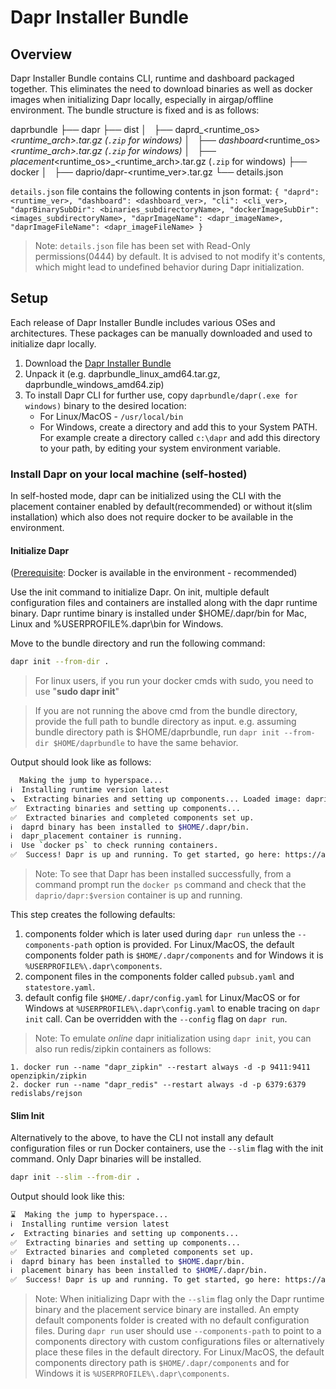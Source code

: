 # Dapr Installer Bundle

## Overview
Dapr Installer Bundle contains CLI, runtime and dashboard packaged together. This eliminates the need to download binaries as well as docker images when initializing Dapr locally, especially in airgap/offline environment. The bundle structure is fixed and is as follows:

daprbundle
├── dapr
├── dist
│   ├── daprd_<runtime_os>_<runtime_arch>.tar.gz (`.zip` for windows)
│   ├── dashboard_<runtime_os>_<runtime_arch>.tar.gz (`.zip` for windows)
│   ├── placement_<runtime_os>_<runtime_arch>.tar.gz (`.zip` for windows)
├── docker
│   ├── daprio/dapr-<runtime_ver>.tar.gz
└── details.json

`details.json` file contains the following contents in json format:
`
  {
    "daprd": <runtime_ver>,
    "dashboard": <dashboard_ver>,
    "cli": <cli_ver>,
    "daprBinarySubDir": <binaries_subdirectoryName>,
    "dockerImageSubDir": <images_subdirectoryName>,
    "daprImageName": <dapr_imageName>,
    "daprImageFileName": <dapr_imageFileName>
  }
`
> Note: `details.json` file has been set with Read-Only permissions(0444) by default. It is advised to not modify it's contents, which might lead to undefined behavior during Dapr initialization.

## Setup
Each release of Dapr Installer Bundle includes various OSes and architectures. These packages can be manually downloaded and used to initialize dapr locally.

1. Download the [Dapr Installer Bundle](https://github.com/dapr/installer-bundle/releases)
2. Unpack it (e.g. daprbundle_linux_amd64.tar.gz, daprbundle_windows_amd64.zip)
3. To install Dapr CLI for further use, copy `daprbundle/dapr(.exe for windows)` binary to the desired location:
   * For Linux/MacOS - `/usr/local/bin`
   * For Windows, create a directory and add this to your System PATH. For example create a directory called `c:\dapr` and add this directory to your path, by editing your system environment variable.

### Install Dapr on your local machine (self-hosted)

In self-hosted mode, dapr can be initialized using the CLI  with the placement container enabled by default(recommended) or without it(slim installation) which also does not require docker to be available in the environment.

#### Initialize Dapr

([Prerequisite](#Prerequisites): Docker is available in the environment - recommended)

Use the init command to initialize Dapr. On init, multiple default configuration files and containers are installed along with the dapr runtime binary. Dapr runtime binary is installed under $HOME/.dapr/bin for Mac, Linux and %USERPROFILE%\.dapr\bin for Windows.

Move to the bundle directory and run the following command:
``` bash
dapr init --from-dir .
```
> For linux users, if you run your docker cmds with sudo, you need to use "**sudo dapr init**" 

> If you are not running the above cmd from the bundle directory, provide the full path to bundle directory as input. e.g. assuming bundle directory path is $HOME/daprbundle, run `dapr init --from-dir $HOME/daprbundle` to have the same behavior.


Output should look like as follows:
```bash
  Making the jump to hyperspace...
ℹ️  Installing runtime version latest
↘  Extracting binaries and setting up components... Loaded image: daprio/dapr:$version
✅  Extracting binaries and setting up components...
✅  Extracted binaries and completed components set up.
ℹ️  daprd binary has been installed to $HOME/.dapr/bin.
ℹ️  dapr_placement container is running.
ℹ️  Use `docker ps` to check running containers.
✅  Success! Dapr is up and running. To get started, go here: https://aka.ms/dapr-getting-started
```
> Note: To see that Dapr has been installed successfully, from a command prompt run the `docker ps` command and check that the `daprio/dapr:$version` container is up and running.

This step creates the following defaults:

1. components folder which is later used during `dapr run` unless the `--components-path` option is provided. For Linux/MacOS, the default components folder path is `$HOME/.dapr/components` and for Windows it is `%USERPROFILE%\.dapr\components`.
2. component files in the components folder called `pubsub.yaml` and `statestore.yaml`.
3. default config file `$HOME/.dapr/config.yaml` for Linux/MacOS or for Windows at `%USERPROFILE%\.dapr\config.yaml` to enable tracing on `dapr init` call. Can be overridden with the `--config` flag on `dapr run`.

> Note: To emulate *online* dapr initialization using `dapr init`, you can also run redis/zipkin containers as follows:
```
1. docker run --name "dapr_zipkin" --restart always -d -p 9411:9411 openzipkin/zipkin
2. docker run --name "dapr_redis" --restart always -d -p 6379:6379 redislabs/rejson
```

#### Slim Init
Alternatively to the above, to have the CLI not install any default configuration files or run Docker containers, use the `--slim` flag with the init command. Only Dapr binaries will be installed.

``` bash
dapr init --slim --from-dir .
```

Output should look like this:
```bash
⌛  Making the jump to hyperspace...
ℹ️  Installing runtime version latest
↙  Extracting binaries and setting up components... 
✅  Extracting binaries and setting up components...
✅  Extracted binaries and completed components set up.
ℹ️  daprd binary has been installed to $HOME.dapr/bin.
ℹ️  placement binary has been installed to $HOME/.dapr/bin.
✅  Success! Dapr is up and running. To get started, go here: https://aka.ms/dapr-getting-started
```

>Note: When initializing Dapr with the `--slim` flag only the Dapr runtime binary and the placement service binary are installed. An empty default components folder is created with no default configuration files. During `dapr run` user should use `--components-path` to point to a components directory with custom configurations files or alternatively place these files in the default directory. For Linux/MacOS, the default components directory path is `$HOME/.dapr/components` and for Windows it is `%USERPROFILE%\.dapr\components`.

